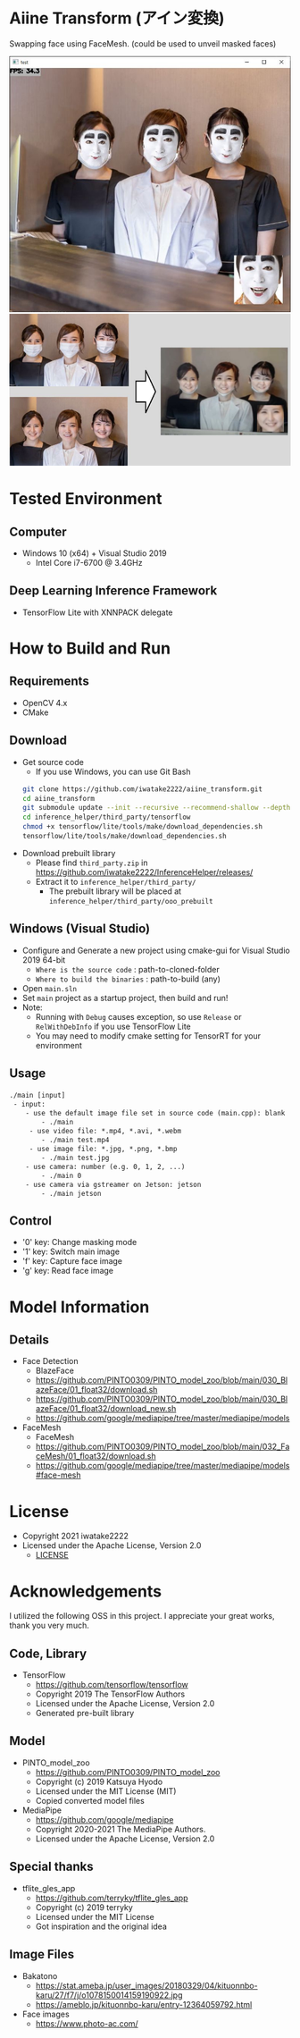 # Aiine Transform (アイン変換)
Swapping face using FaceMesh. (could be used to unveil masked faces)

![00_doc/demo_00.jpg](00_doc/demo_00.jpg)
![00_doc/demo_03.jpg](00_doc/demo_03.jpg)

# Tested Environment
## Computer
- Windows 10 (x64) + Visual Studio 2019
    - Intel Core i7-6700 @ 3.4GHz

## Deep Learning Inference Framework
- TensorFlow Lite with XNNPACK delegate

# How to Build and Run
## Requirements
- OpenCV 4.x
- CMake

## Download 
- Get source code
    - If you use Windows, you can use Git Bash
    ```sh
    git clone https://github.com/iwatake2222/aiine_transform.git
    cd aiine_transform
    git submodule update --init --recursive --recommend-shallow --depth 1
    cd inference_helper/third_party/tensorflow
    chmod +x tensorflow/lite/tools/make/download_dependencies.sh
    tensorflow/lite/tools/make/download_dependencies.sh
    ```
- Download prebuilt library
    - Please find `third_party.zip` in https://github.com/iwatake2222/InferenceHelper/releases/
    - Extract it to `inference_helper/third_party/`
        - The prebuilt library will be placed at `inference_helper/third_party/ooo_prebuilt`

## Windows (Visual Studio)
- Configure and Generate a new project using cmake-gui for Visual Studio 2019 64-bit
    - `Where is the source code` : path-to-cloned-folder
    - `Where to build the binaries` : path-to-build	(any)
- Open `main.sln`
- Set `main` project as a startup project, then build and run!
- Note:
    - Running with `Debug` causes exception, so use `Release` or `RelWithDebInfo` if you use TensorFlow Lite
    - You may need to modify cmake setting for TensorRT for your environment

## Usage
```
./main [input]
 - input:
    - use the default image file set in source code (main.cpp): blank
        - ./main
     - use video file: *.mp4, *.avi, *.webm
        - ./main test.mp4
     - use image file: *.jpg, *.png, *.bmp
        - ./main test.jpg
    - use camera: number (e.g. 0, 1, 2, ...)
        - ./main 0
    - use camera via gstreamer on Jetson: jetson
        - ./main jetson
```

## Control
- '0' key: Change masking mode
- '1' key: Switch main image
- 'f' key: Capture face image
- 'g' key: Read face image


# Model Information
## Details
- Face Detection
    - BlazeFace
    - https://github.com/PINTO0309/PINTO_model_zoo/blob/main/030_BlazeFace/01_float32/download.sh
    - https://github.com/PINTO0309/PINTO_model_zoo/blob/main/030_BlazeFace/01_float32/download_new.sh
    - https://github.com/google/mediapipe/tree/master/mediapipe/models
- FaceMesh
    - FaceMesh
    - https://github.com/PINTO0309/PINTO_model_zoo/blob/main/032_FaceMesh/01_float32/download.sh
    - https://github.com/google/mediapipe/tree/master/mediapipe/models#face-mesh


# License
- Copyright 2021 iwatake2222
- Licensed under the Apache License, Version 2.0
    - [LICENSE](LICENSE)


# Acknowledgements
I utilized the following OSS in this project. I appreciate your great works, thank you very much.

## Code, Library
- TensorFlow
    - https://github.com/tensorflow/tensorflow
    - Copyright 2019 The TensorFlow Authors
    - Licensed under the Apache License, Version 2.0
    - Generated pre-built library

## Model
- PINTO_model_zoo
    - https://github.com/PINTO0309/PINTO_model_zoo
    - Copyright (c) 2019 Katsuya Hyodo
    - Licensed under the MIT License (MIT)
    - Copied converted model files
- MediaPipe
    - https://github.com/google/mediapipe
    - Copyright 2020-2021 The MediaPipe Authors.
    - Licensed under the Apache License, Version 2.0

## Special thanks
- tflite_gles_app
   - https://github.com/terryky/tflite_gles_app
   - Copyright (c) 2019 terryky
   - Licensed under the MIT License
   - Got inspiration and the original idea

## Image Files
- Bakatono
    - https://stat.ameba.jp/user_images/20180329/04/kituonnbo-karu/27/f7/j/o1078150014159190922.jpg
    - https://ameblo.jp/kituonnbo-karu/entry-12364059792.html
- Face images
    - https://www.photo-ac.com/
